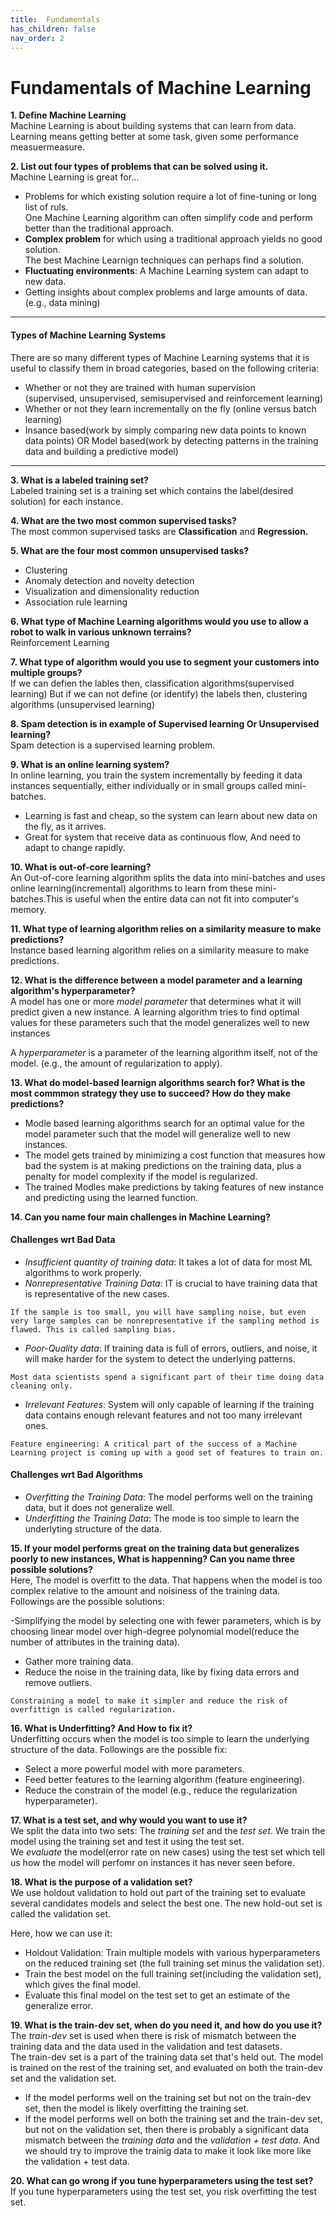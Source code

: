 ```yaml
---
title:  Fundamentals
has_children: false
nav_order: 2
---
```


# Fundamentals of Machine Learning

**1. Define Machine Learning**<br/>
Machine Learning is about building systems that can learn from data.<br/>
Learning means getting better at some task, given some performance measuermeasure.


**2. List out four types of problems that can be solved using it.**<br/>
Machine Learning is great for...<br/>
  - Problems for which existing solution require a lot of fine-tuning or long list of ruls.<br>
    One Machine Learning algorithm can often simplify code and perform better than the traditional approach.
  - **Complex problem** for which using a traditional approach yields no good solution.<br>
    The best Machine Learnign techniques can perhaps find a solution.<br/>
  - **Fluctuating environments**: A Machine Learning system can adapt to new data.<br/>
  - Getting insights about complex problems and large amounts of data.(e.g., data mining)


---
#### Types of Machine Learning Systems

There are so many different types of Machine Learning systems that it is useful to classify them in broad categories, based on the following criteria:<br/>

- Whether or not they are trained with human supervision<br/>
  (supervised, unsupervised, semisupervised and reinforcement learning)
- Whether or not they learn incrementally on the fly (online versus batch learning)
- Insance based(work by simply comparing new data points to known data points) OR Model based(work by detecting patterns in the training data and building a predictive model)<br/>

---


**3. What is a labeled training set?**<br/>
Labeled training set is a training set which contains the label(desired solution) for each instance.


**4. What are the two most common supervised tasks?**<br/>
The most common supervised tasks are **Classification** and **Regression.**


**5. What are the four most common unsupervised tasks?**<br/>
  - Clustering
  - Anomaly detection and novelty detection
  - Visualization and dimensionality reduction
  - Association rule learning


**6. What type of Machine Learning algorithms would you use to allow a robot to walk
   in various unknown terrains?**<br/>
Reinforcement Learning


**7. What type of algorithm would you use to segment your customers into multiple groups?**<br/>
If we can defien the lables then, classification algorithms(supervised learning) But if we can not define (or identify) the labels then, clustering algorithms (unsupervised learning)


**8. Spam detection is in example of Supervised learning Or Unsupervised learning?**<br/>
Spam detection is a supervised learning problem.


**9. What is an online learning system?**<br/>
In online learning, you train the system incrementally by feeding it data instances sequentially, either individually or in small groups called mini-batches.
  - Learning is fast and cheap, so the system can learn about new data on the fly, as it arrives.
  - Great for system that receive data as continuous flow, And need to adapt to change rapidly.


**10. What is out-of-core learning?**<br/>
An Out-of-core learning algorithm splits the data into mini-batches and uses online learning(incremental) algorithms to learn from these mini-batches.This is useful when the entire data can not fit into computer's memory.


**11. What type of learning algorithm relies on a similarity measure to make predictions?**<br/>
Instance based learning algorithm relies on a similarity measure to make predictions.


**12. What is the difference between a model parameter and a learning algorithm's hyperparameter?**<br/>
A model has one or more *model parameter* that determines what it will predict given a new instance. A learning algorithm tries to find optimal values for these parameters such that the model generalizes well to new instances

A *hyperparameter* is a parameter of the learning algorithm itself, not of the model. (e.g., the amount of regularization to apply).


**13. What do model-based learnign algorithms search for? What is the most commmon strategy they use to succeed? How do they make predictions?**<br/>
 - Modle based learning algorithms search for an optimal value for the model parameter such that the model will generalize well to new instances.
 - The model gets trained by minimizing a cost function that measures how bad the system is at making predictions on the training data, plus a penalty for model complexity if the model is regularized.
 - The trained Modles make predictions by taking features of new instance and predicting using the learned function. 


**14. Can you name four main challenges in Machine Learning?**<br/>

#### Challenges wrt Bad Data

 - *Insufficient quantity of training data*: It takes a lot of data for most ML algorithms to work properly.
 - *Nonrepresentative Training Data*: IT is crucial to have training data that is representative of the new cases.
 ```
 If the sample is too small, you will have sampling noise, but even very large samples can be nonrepresentative if the sampling method is flawed. This is called sampling bias.
 ```
 - *Poor-Quality data*: If training data is full of errors, outliers, and noise, it will make harder for the system to detect the underlying patterns.
 ```
 Most data scientists spend a significant part of their time doing data cleaning only.
 ```
 - *Irrelevant Features*: System will only capable of learning if the training data contains enough relevant features and not too many irrelevant ones.
 ```
 Feature engineering: A critical part of the success of a Machine Learning project is coming up with a good set of features to train on.
 ```
 
 #### Challenges wrt Bad Algorithms
 
  - *Overfitting the Training Data*: The model performs well on the training data, but it does not generalize well.
  - *Underfitting the Training Data*: The mode is too simple to learn the underlyting structure of the data.

**15. If your model performs great on the training data but generalizes poorly to new instances, What is happenning? Can you name three possible solutions?**<br/>
Here, The model is overfitt to the data. That happens when the model is too complex relative to the amount and noisiness of the training data. Followings are the possible solutions:<br/>

 -Simplifying the model by selecting one with fewer parameters, which is by choosing linear model over high-degree polynomial model(reduce the number of attributes in the training data).
 - Gather more training data.
 - Reduce the noise in the training data, like by fixing data errors and remove outliers.
 ```
 Constraining a model to make it simpler and reduce the risk of overfittign is called regularization.
 ```

**16. What is Underfitting? And How to fix it?**<br/>
Underfitting occurs when the model is too simple to learn the underlying structure of the data. Followings are the possible fix:<br/>
 - Select a more powerful model with more parameters.
 - Feed better features to the learning algorithm (feature engineering).
 - Reduce the constrain of the model (e.g., reduce the regularization hyperparameter).

    
**17. What is a test set, and why would you want to use it?**<br/>
We split the data into two sets: The *training set* and the *test set*. We train the model using the training set and test it using the test set.<br/>
We *evaluate* the model(error rate on new cases) using the test set which tell us how the model will perfomr on instances it has never seen before.


**18. What is the purpose of a validation set?**<br/>
We use holdout validation to hold out part of the training set to evaluate several candidates models and select the best one. The new hold-out set is called the validation set.<br/>

Here, how we can use it:
 - Holdout Validation: Train multiple models with various hyperparameters on the reduced training set (the full training set minus the validation set).
 - Train the best model on the full training set(including the validation set), which gives the final model.
 - Evaluate this final model on the test set to get an estimate of the generalize error.


**19. What is the train-dev set, when do you need it, and how do you use it?**<br/>
The *train-dev* set is used when there is risk of mismatch between the training data and the data used in the validation and test datasets.<br/>
The train-dev set is a part of the training data set that's held out. The model is trained on the rest of the training set, and evaluated on both the train-dev set and the validation set.
 - If the model performs well on the training set but not on the train-dev set, then the model is likely overfitting the training set.
 - If the model performs well on both the training set and the train-dev set, but not on the validation set, then there is probably a significant data mismatch between the *training data* and the *validation + test data*. And we should try to improve the trainig data to make it look like more like the validation + test data.
 

**20. What can go wrong if you tune hyperparameters using the test set?**<br/>
If you tune hyperparameters using the test set, you risk overfitting the test set.

